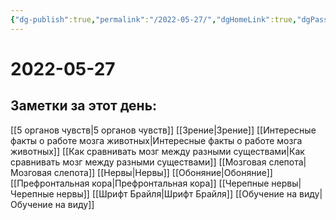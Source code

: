 ```yaml
---
{"dg-publish":true,"permalink":"/2022-05-27/","dgHomeLink":true,"dgPassFrontmatter":false}
---
```



# 2022-05-27

## Заметки за этот день:
[[5 органов чувств|5 органов чувств]]
[[Зрение|Зрение]]
[[Интересные факты о работе мозга животных|Интересные факты о работе мозга животных]]
[[Как сравнивать мозг между разными существами|Как сравнивать мозг между разными существами]]
[[Мозговая слепота|Мозговая слепота]]
[[Нервы|Нервы]]
[[Обоняние|Обоняние]]
[[Префронтальная кора|Префронтальная кора]]
[[Черепные нервы|Черепные нервы]]
[[Шрифт Брайля|Шрифт Брайля]]
[[Обучение на виду|Обучение на виду]]
